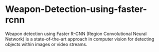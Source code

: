 # Weapon-Detection-using-faster-rcnn
Weapon detection using Faster R-CNN (Region Convolutional Neural Network) is a state-of-the-art approach in computer vision for detecting objects within images or video streams. 
